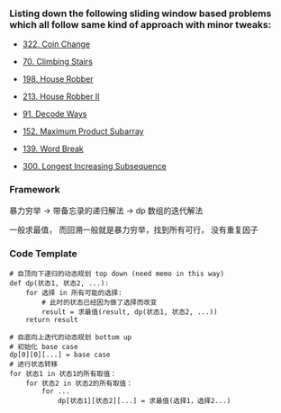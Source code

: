### Listing down the following sliding window based problems which all follow same kind of approach with minor tweaks:

* [322. Coin Change](https://leetcode.com/problems/coin-change/)

* [70. Climbing Stairs](https://leetcode.com/problems/climbing-stairs/)

* [198. House Robber](https://leetcode.com/problems/house-robber/)

* [213. House Robber II](https://leetcode.com/problems/house-robber-ii/)

* [91. Decode Ways](https://leetcode.com/problems/decode-ways/)

* [152. Maximum Product Subarray](https://leetcode.com/problems/maximum-product-subarray/)

* [139. Word Break](https://leetcode.com/problems/word-break/)

* [300. Longest Increasing Subsequence](https://leetcode.com/problems/longest-increasing-subsequence/)




### Framework

暴力穷举 -> 带备忘录的递归解法 -> dp 数组的迭代解法

一般求最值， 而回溯一般就是暴力穷举，找到所有可行， 没有重复因子

### Code Template

```python3
# 自顶向下递归的动态规划 top down (need memo in this way)
def dp(状态1, 状态2, ...):
    for 选择 in 所有可能的选择:
        # 此时的状态已经因为做了选择而改变
        result = 求最值(result, dp(状态1, 状态2, ...))
    return result

# 自底向上迭代的动态规划 bottom up
# 初始化 base case
dp[0][0][...] = base case
# 进行状态转移
for 状态1 in 状态1的所有取值：
    for 状态2 in 状态2的所有取值：
        for ...
            dp[状态1][状态2][...] = 求最值(选择1，选择2...)
```
